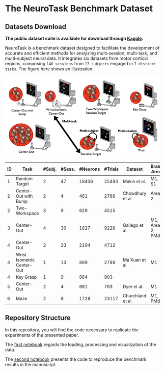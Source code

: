 # The NeuroTask Benchmark Dataset

## Datasets Download

**The public dataset suite is available for download through [Kaggle](https://www.kaggle.com/datasets/carolinafilipe/neurotask-multi-tasks-benchmark-dataset).**

NeuroTask is a benchmark dataset designed to facilitate the development of accurate and efficient methods for analyzing multi-session, multi-task, and multi-subject neural data. It integrates six datasets from motor cortical regions, comprising `148 sessions` from `17 subjects` engaged in `7 distinct tasks`.
The figure here shows an illustration.

<img src='img/NeuroTask3.png' width='780px'>

| ID | Task                   | #Subj. | #Sess. | #Neurons | #Trials | Dataset            | Brain Area |
|----|------------------------|--------|--------|----------|---------|--------------------|--------------------|
| 1  | Random Target          | 2      | 47     | 18406    | 25483   | Makin et al.       | M1, S1 |
| 2  | Center-Out with Bump  | 2      | 4      | 461      | 2766    | Chowdhury et al.   | Area 2 |
| 2  | Two-Workspace          | 3      | 9      | 629      | 4515    |                    |
| 3  | Center-Out             | 4      | 30     | 1827     | 9226    | Gallego et al.     |M1, Area 2, PMd |
| 4  | Center-Out             | 2      | 23     | 2194     | 4712    |                    |
| 4  | Wrist Isometric Center-Out | 1  | 13     | 899      | 2766    | Ma Xuan et al.     |M1 |
| 4  | Key Grasp              | 1      | 9      | 864      | 903     |                    |
| 5  | Center-Out             | 2      | 4      | 681      | 763     | Dyer et al.        |M1 |
| 6  | Maze                   | 2      | 9      | 1728     | 23117   | Churchland et al.  |M1, PMd |


## Repository Structure

In this repository, you will find the code necessary to replicate the experiments of the presented paper.

The [first notebook](tutorial_data_analysis.ipynb) regards the loading, processing and visualization of the data.

The [second notebook](tutorial_baselines.ipynb) presents the code to reproduce the benchmark results in the manuscript. 





